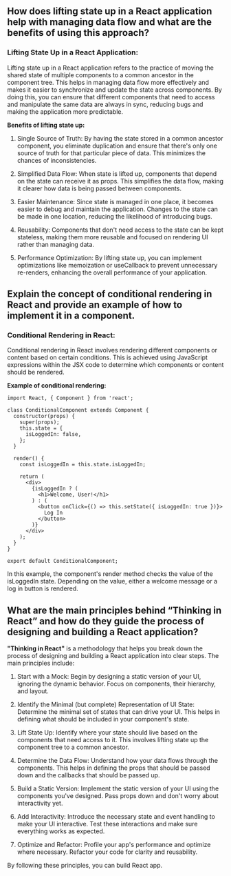 ## How does lifting state up in a React application help with managing data flow and what are the benefits of using this approach?
 ### Lifting State Up in a React Application:

 Lifting state up in a React application refers to the practice of moving the shared state of multiple components to a common ancestor in the component tree. This helps in managing data flow more effectively and makes it easier to synchronize and update the state across components. By doing this, you can ensure that different components that need to access and manipulate the same data are always in sync, reducing bugs and making the application more predictable.

 __Benefits of lifting state up:__
 1. Single Source of Truth: By having the state stored in a common ancestor component, you eliminate duplication and ensure that there's only one source of truth for that particular piece of data. This minimizes the chances of inconsistencies.

2. Simplified Data Flow: When state is lifted up, components that depend on the state can receive it as props. This simplifies the data flow, making it clearer how data is being passed between components.

3. Easier Maintenance: Since state is managed in one place, it becomes easier to debug and maintain the application. Changes to the state can be made in one location, reducing the likelihood of introducing bugs.

4. Reusability: Components that don't need access to the state can be kept stateless, making them more reusable and focused on rendering UI rather than managing data.

5. Performance Optimization: By lifting state up, you can implement optimizations like memoization or useCallback to prevent unnecessary re-renders, enhancing the overall performance of your application.

## Explain the concept of conditional rendering in React and provide an example of how to implement it in a component.

### Conditional Rendering in React:
Conditional rendering in React involves rendering different components or content based on certain conditions. This is achieved using JavaScript expressions within the JSX code to determine which components or content should be rendered.

__Example of conditional rendering:__
```
import React, { Component } from 'react';

class ConditionalComponent extends Component {
  constructor(props) {
    super(props);
    this.state = {
      isLoggedIn: false,
    };
  }

  render() {
    const isLoggedIn = this.state.isLoggedIn;

    return (
      <div>
        {isLoggedIn ? (
          <h1>Welcome, User!</h1>
        ) : (
          <button onClick={() => this.setState({ isLoggedIn: true })}>
            Log In
          </button>
        )}
      </div>
    );
  }
}

export default ConditionalComponent;

```

In this example, the component's render method checks the value of the isLoggedIn state. Depending on the value, either a welcome message or a log in button is rendered.

## What are the main principles behind “Thinking in React” and how do they guide the process of designing and building a React application?

__"Thinking in React"__ is a methodology that helps you break down the process of designing and building a React application into clear steps. The main principles include:

1. Start with a Mock: Begin by designing a static version of your UI, ignoring the dynamic behavior. Focus on components, their hierarchy, and layout.

2. Identify the Minimal (but complete) Representation of UI State: Determine the minimal set of states that can drive your UI. This helps in defining what should be included in your component's state.

3. Lift State Up: Identify where your state should live based on the components that need access to it. This involves lifting state up the component tree to a common ancestor.

4. Determine the Data Flow: Understand how your data flows through the components. This helps in defining the props that should be passed down and the callbacks that should be passed up.

5. Build a Static Version: Implement the static version of your UI using the components you've designed. Pass props down and don't worry about interactivity yet.

6. Add Interactivity: Introduce the necessary state and event handling to make your UI interactive. Test these interactions and make sure everything works as expected.

7. Optimize and Refactor: Profile your app's performance and optimize where necessary. Refactor your code for clarity and reusability.

By following these principles, you can build React app.